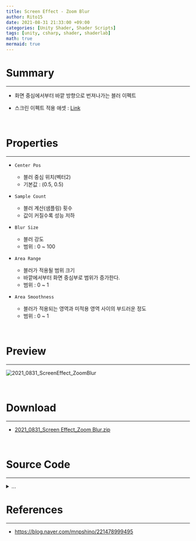 ```yaml
---
title: Screen Effect - Zoom Blur
author: Rito15
date: 2021-08-31 21:33:00 +09:00
categories: [Unity Shader, Shader Scripts]
tags: [unity, csharp, shader, shaderlab]
math: true
mermaid: true
---
```


# Summary
---

- 화면 중심에서부터 바깥 방향으로 번져나가는 블러 이펙트

- 스크린 이펙트 적용 애셋 : [Link](https://rito15.github.io/posts/unity-screen-effect-controller/)

<br>

# Properties
---

- `Center Pos`
  - 블러 중심 위치(벡터2)
  - 기본값 : (0.5, 0.5)

- `Sample Count`
  - 블러 계산(샘플링) 횟수
  - 값이 커질수록 성능 저하

- `Blur Size`
  - 블러 강도
  - 범위 : 0 ~ 100

- `Area Range`
  - 블러가 적용될 범위 크기
  - 바깥에서부터 화면 중심부로 범위가 증가한다.
  - 범위 : 0 ~ 1

- `Area Smoothness`
  - 블러가 적용되는 영역과 미적용 영역 사이의 부드러운 정도
  - 범위 : 0 ~ 1

<br>

# Preview
---

![2021_0831_ScreenEffect_ZoomBlur](https://user-images.githubusercontent.com/42164422/131504136-8c5a541c-d525-4d15-9d61-44d6516db319.gif)

<br>

# Download
---

- [2021_0831_Screen Effect_Zoom Blur.zip](https://github.com/rito15/Images/files/7083980/2021_0831_Screen.Effect_Zoom.Blur.zip)

<br>

# Source Code
---

<details>
<summary markdown="span"> 
...
</summary>

```hlsl
// 출처 : https://blog.naver.com/mnpshino/221478999495

Shader "Rito/Screen Zoom Blur"
{
    Properties
    {
        [HideInInspector] _MainTex ("Texture", 2D) = "white" {}
        _CenterPos("Center Pos", Vector) = (0.5, 0.5, 0., 0.)
        _SampleCount("Sample Count", Float) = 8
        _BlurSize("Blur Size", Range(0, 100)) = 20
        _AreaRange("Area Range", Range(0, 1)) = 0.5
        _AreaSmoothness("Area Smoothness", Range(0, 1)) = 0.5
    }
    SubShader
    {
        // No culling or depth
        Cull Off ZWrite Off ZTest Always

        Pass
        {
            CGPROGRAM
            #pragma vertex vert
            #pragma fragment frag

            #include "UnityCG.cginc"

            struct appdata
            {
                float4 vertex : POSITION;
                float2 uv : TEXCOORD0;
            };

            struct v2f
            {
                float2 uv : TEXCOORD0;
                float4 vertex : SV_POSITION;
            };

            v2f vert (appdata v)
            {
                v2f o;
                o.vertex = UnityObjectToClipPos(v.vertex);
                o.uv = v.uv;
                return o;
            }

            sampler2D _MainTex;
            half4 _MainTex_TexelSize;

            half2 _CenterPos;
            half _SampleCount;
            half _BlurSize;
            half _AreaRange;
            half _AreaSmoothness;

            half4 frag (v2f i) : SV_Target
            {
                half4 mainCol = tex2D(_MainTex, i.uv);

                half2 uv2 = i.uv - _CenterPos;
                half4 col = half4(0., 0., 0., 1.);

                _AreaSmoothness += 0.001;

                half range = (1. - (_AreaRange + _AreaSmoothness)) * (1. + _AreaSmoothness);
                half circleRange = smoothstep(range, range + _AreaSmoothness, length(uv2));

                for(int a = 0; a < _SampleCount; a++)
                {
                    half scale = 1. - _BlurSize * _MainTex_TexelSize * a;
                    col.rgb += tex2D(_MainTex, uv2 * scale + _CenterPos).rgb;
                }

                col.rgb /= _SampleCount;

                return lerp(mainCol, col, circleRange);
            }
            ENDCG
        }
    }
}
```

</details>


# References
---
- <https://blog.naver.com/mnpshino/221478999495>